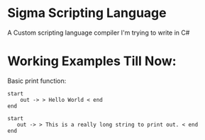 # Sigma Scripting Language
A Custom scripting language compiler I'm trying to write in C#

# Working Examples Till Now:
Basic print function:
```
start
    out -> > Hello World < end
end
 ```
 ```
start
    out -> > This is a really long string to print out. < end
end
 ```
